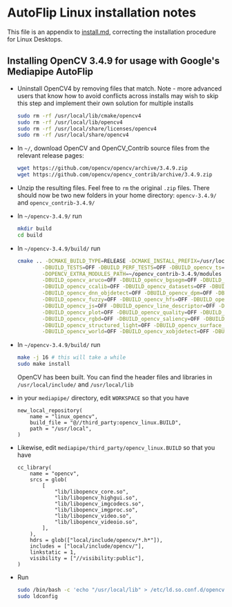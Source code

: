 # AutoFlip Linux installation notes

This file is an appendix to [install.md](/mediapipe_fork/mediapipe/docs/install.md), correcting the installation procedure for Linux Desktops.

## Installing OpenCV 3.4.9 for usage with Google's Mediapipe AutoFlip

- Uninstall OpenCV4 by removing files that match. Note - more advanced users that know how to avoid conflicts across installs may wish to skip this step and implement their own solution for multiple installs

  ```bash
  sudo rm -rf /usr/local/lib/cmake/opencv4
  sudo rm -rf /usr/local/lib/opencv4
  sudo rm -rf /usr/local/share/licenses/opencv4
  sudo rm -rf /usr/local/share/opencv4
  ```

- In `~/`, download OpenCV and OpenCV_Contrib source files from the relevant release pages:

  ```bash
  wget https://github.com/opencv/opencv/archive/3.4.9.zip
  wget https://github.com/opencv/opencv_contrib/archive/3.4.9.zip
  ```

- Unzip the resulting files. Feel free to `rm` the original `.zip` files. There should now be two new folders in your home directory: `opencv-3.4.9/` and `opencv_contrib-3.4.9/`
- In `~/opencv-3.4.9/` run

  ```bash
  mkdir build
  cd build
  ```

- In `~/opencv-3.4.9/build/` run

  ```bash
  cmake .. -DCMAKE_BUILD_TYPE=RELEASE -DCMAKE_INSTALL_PREFIX=/usr/local \
          -DBUILD_TESTS=OFF -DBUILD_PERF_TESTS=OFF -DBUILD_opencv_ts=OFF \
          -DOPENCV_EXTRA_MODULES_PATH=~/opencv_contrib-3.4.9/modules \
          -DBUILD_opencv_aruco=OFF -DBUILD_opencv_bgsegm=OFF -DBUILD_opencv_bioinspired=OFF \
          -DBUILD_opencv_ccalib=OFF -DBUILD_opencv_datasets=OFF -DBUILD_opencv_dnn=OFF \
          -DBUILD_opencv_dnn_objdetect=OFF -DBUILD_opencv_dpm=OFF -DBUILD_opencv_face=OFF \
          -DBUILD_opencv_fuzzy=OFF -DBUILD_opencv_hfs=OFF -DBUILD_opencv_img_hash=OFF \
          -DBUILD_opencv_js=OFF -DBUILD_opencv_line_descriptor=OFF -DBUILD_opencv_phase_unwrapping=OFF \
          -DBUILD_opencv_plot=OFF -DBUILD_opencv_quality=OFF -DBUILD_opencv_reg=OFF \
          -DBUILD_opencv_rgbd=OFF -DBUILD_opencv_saliency=OFF -DBUILD_opencv_shape=OFF \
          -DBUILD_opencv_structured_light=OFF -DBUILD_opencv_surface_matching=OFF \
          -DBUILD_opencv_world=OFF -DBUILD_opencv_xobjdetect=OFF -DBUILD_opencv_xphoto=OFF
  ```

- In `~/opencv-3.4.9/build/` run

  ```bash
  make -j 16 # this will take a while
  sudo make install
  ```

  OpenCV has been built. You can find the header files and libraries in `/usr/local/include/` and `/usr/local/lib`

- in your `mediapipe/` directory, edit `WORKSPACE` so that you have

  ```plain
  new_local_repository(
      name = "linux_opencv",
      build_file = "@//third_party:opencv_linux.BUILD",
      path = "/usr/local",
  )
  ```

- Likewise, edit `mediapipe/third_party/opencv_linux.BUILD` so that you have

  ```plain
  cc_library(
      name = "opencv",
      srcs = glob(
          [
              "lib/libopencv_core.so",
              "lib/libopencv_highgui.so",
              "lib/libopencv_imgcodecs.so",
              "lib/libopencv_imgproc.so",
              "lib/libopencv_video.so",
              "lib/libopencv_videoio.so",
          ],
      ),
      hdrs = glob(["local/include/opencv/*.h*"]),
      includes = ["local/include/opencv/"],
      linkstatic = 1,
      visibility = ["//visibility:public"],
  )
  ```

- Run

  ```bash
  sudo /bin/bash -c 'echo "/usr/local/lib" > /etc/ld.so.conf.d/opencv.conf'
  sudo ldconfig
  ```
